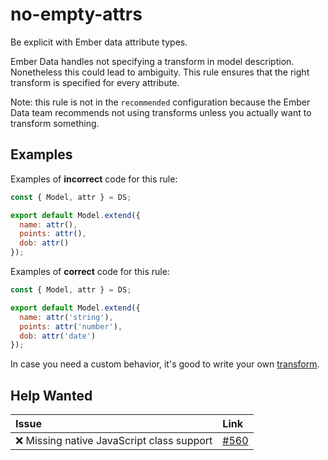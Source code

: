 # no-empty-attrs

Be explicit with Ember data attribute types.

Ember Data handles not specifying a transform in model description. Nonetheless this could lead to ambiguity. This rule ensures that the right transform is specified for every attribute.

Note: this rule is not in the `recommended` configuration because the Ember Data team recommends not using transforms unless you actually want to transform something.

## Examples

Examples of **incorrect** code for this rule:

```js
const { Model, attr } = DS;

export default Model.extend({
  name: attr(),
  points: attr(),
  dob: attr()
});
```

Examples of **correct** code for this rule:

```js
const { Model, attr } = DS;

export default Model.extend({
  name: attr('string'),
  points: attr('number'),
  dob: attr('date')
});
```

In case you need a custom behavior, it's good to write your own [transform](http://emberjs.com/api/data/classes/DS.Transform.html).

## Help Wanted

| Issue | Link |
| :-- | :-- |
| ❌ Missing native JavaScript class support | [#560](https://github.com/ember-cli/eslint-plugin-ember/issues/560) |
